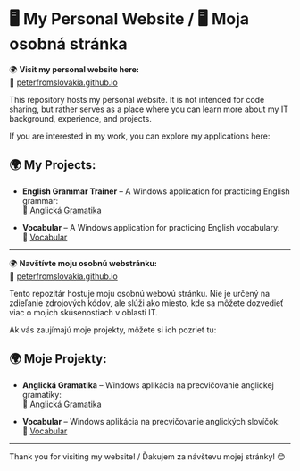 # 🖥️ My Personal Website / 🖥️ Moja osobná stránka

🌍 **Visit my personal website here:**  
🔗 [peterfromslovakia.github.io](https://peterfromslovakia.github.io/)

This repository hosts my personal website. It is not intended for code sharing, but rather serves as a place where you can learn more about my IT background, experience, and projects.

If you are interested in my work, you can explore my applications here:

## 🌍 My Projects:

- **English Grammar Trainer** – A Windows application for practicing English grammar:  
  🔗 [Anglická Gramatika](https://peterfromslovakia.github.io/Anglicka-Gramatika-web/)

- **Vocabular** – A Windows application for practicing English vocabulary:  
  🔗 [Vocabular](https://peterfromslovakia.github.io/vocabular-web/)

---

🌍 **Navštívte moju osobnú webstránku:**  
🔗 [peterfromslovakia.github.io](https://peterfromslovakia.github.io/)

Tento repozitár hostuje moju osobnú webovú stránku. Nie je určený na zdieľanie zdrojových kódov, ale slúži ako miesto, kde sa môžete dozvedieť viac o mojich skúsenostiach v oblasti IT.

Ak vás zaujímajú moje projekty, môžete si ich pozrieť tu:

## 🌍 Moje Projekty:

- **Anglická Gramatika** – Windows aplikácia na precvičovanie anglickej gramatiky:  
  🔗 [Anglická Gramatika](https://peterfromslovakia.github.io/Anglicka-Gramatika-web/)

- **Vocabular** – Windows aplikácia na precvičovanie anglických slovíčok:  
  🔗 [Vocabular](https://peterfromslovakia.github.io/vocabular-web/)

---

Thank you for visiting my website! / Ďakujem za návštevu mojej stránky! 😊
